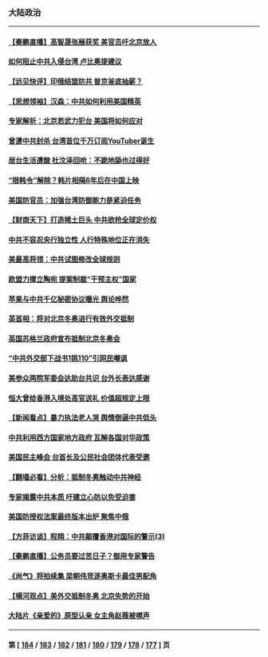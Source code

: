 ### 大陆政治
---
#### [【秦鹏直播】高智晟张展获奖 美官员吁北京放人](../../pages/ncid277/n13425288.md) 
#### [如何阻止中共入侵台湾 卢比奥提建议](../../pages/ncid277/n13425422.md) 
#### [【远见快评】印俄结盟防共 普京釜底抽薪？](../../pages/ncid277/n13425282.md) 
#### [【思想领袖】汉森：中共如何利用美国精英](../../pages/ncid277/n13406103.md) 
#### [专家解析：北京若武力犯台 美国将如何应对](../../pages/ncid277/n13424869.md) 
#### [曾遭中共封杀 台湾首位千万订阅YouTuber诞生](../../pages/ncid277/n13424986.md) 
#### [居台生活遭酸 杜汶泽回呛：不跪地舔也过得好](../../pages/ncid277/n13425308.md) 
#### [“限韩令”解除？韩片相隔6年后在中国上映](../../pages/ncid277/n13425086.md) 
#### [美国防官员：加强台湾防御能力是紧迫任务](../../pages/ncid277/n13425365.md) 
#### [【财商天下】打造稀土巨头 中共欲抢全球定价权](../../pages/ncid277/n13424907.md) 
#### [中共不容忍央行独立性 人行特殊地位正在消失](../../pages/ncid277/n13425041.md) 
#### [美最高将领：中共试图修改全球规则](../../pages/ncid277/n13425027.md) 
#### [欧盟力撑立陶宛 提案制裁“干预主权”国家](../../pages/ncid277/n13424824.md) 
#### [苹果与中共千亿秘密协议曝光 舆论哗然](../../pages/ncid277/n13424741.md) 
#### [英首相：将对北京冬奥进行有效外交抵制](../../pages/ncid277/n13424568.md) 
#### [英国苏格兰政府宣布抵制北京冬奥会](../../pages/ncid277/n13424277.md) 
#### [“中共外交部下战书1挑110”引网民嘲讽](../../pages/ncid277/n13424003.md) 
#### [美参众两院军委会达助台共识 台外长表达感谢](../../pages/ncid277/n13423428.md) 
#### [恒大曾给香港入境处高官送礼 价值超规定上限](../../pages/ncid277/n13423704.md) 
#### [【新闻看点】暴力执法老人哭 舆情倒逼中共低头](../../pages/ncid277/n13422649.md) 
#### [中共利用西方国家地方政府 瓦解各国对华政策](../../pages/ncid277/n13423200.md) 
#### [美国民主峰会 台首长及公民社会团体代表受邀](../../pages/ncid277/n13423446.md) 
#### [【翻墙必看】分析：抵制冬奥触动中共神经](../../pages/ncid277/n13423220.md) 
#### [专家揭露中共本质 吁建立心防以免受迫害](../../pages/ncid277/n13422568.md) 
#### [美国防授权法案最终版本出炉 聚焦中俄](../../pages/ncid277/n13423184.md) 
#### [【方菲访谈】程翔：中共颠覆香港对国际的警示(3)](../../pages/ncid277/n13422233.md) 
#### [【秦鹏直播】公务员要过苦日子？御用专家警告](../../pages/ncid277/n13422843.md) 
#### [《尚气》将拍续集 梁朝伟竞逐奥斯卡最佳男配角](../../pages/ncid277/n13422942.md) 
#### [【横河观点】美外交抵制冬奥 北京失势的开始](../../pages/ncid277/n13422970.md) 
#### [大陆片《亲爱的》原型认亲 女主角赵薇被噤声](../../pages/ncid277/n13422590.md) 

---
#### 第 [ [184](./184.md) / [183](./183.md) / [182](./182.md) / [181](./181.md) / [180](./180.md) / [179](./179.md) / [178](./178.md) / [177](./177.md) ] 页
